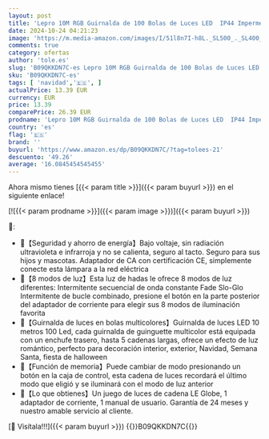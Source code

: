 ```yaml
---
layout: post
title: 'Lepro 10M RGB Guirnalda de 100 Bolas de Luces LED  IP44 Impermeable Iluminación en Exterior con Enchufe  8 Modos Luces de Hadas Ideal para Interiores  Bodas  Decoración de Fiestas  Navidad etc.'
date: 2024-10-24 04:21:23
image: 'https://m.media-amazon.com/images/I/51l8n7I-h8L._SL500_._SL400_.jpg'
comments: true
category: ofertas
author: 'tole.es'
slug: 'B09QKKDN7C-es Lepro 10M RGB Guirnalda de 100 Bolas de Luces LED IP44...'
sku: 'B09QKKDN7C-es'
tags: [ 'navidad','🇪🇸', ]
actualPrice: 13.39 EUR
currency: EUR
price: 13.39
comparePrice: 26.39 EUR
prodname: 'Lepro 10M RGB Guirnalda de 100 Bolas de Luces LED  IP44 Impermeable Iluminación en Exterior con Enchufe  8 Modos Luces de Hadas Ideal para Interiores  Bodas  Decoración de Fiestas  Navidad etc.'
country: 'es'
flag: '🇪🇸'
brand: ''
buyurl: 'https://www.amazon.es/dp/B09QKKDN7C/?tag=tolees-21'
descuento: '49.26'
average: '16.0845454545455'
---
```


Ahora mismo tienes [{{< param title >}}]({{< param buyurl >}}) en el siguiente enlace!

[![{{< param prodname >}}]({{< param image >}})]({{< param buyurl >}})

🔎:

- 🎄【Seguridad y ahorro de energía】Bajo voltaje, sin radiación ultravioleta e infrarroja y no se calienta, seguro al tacto. Seguro para sus hijos y mascotas. Adaptador de CA con certificación CE, simplemente conecte esta lámpara a la red eléctrica
- 🎄【8 modos de luz】Esta luz de hadas le ofrece 8 modos de luz diferentes: Intermitente secuencial de onda constante Fade Slo-Glo Intermitente de bucle combinado, presione el botón en la parte posterior del adaptador de corriente para elegir sus 8 modos de iluminación favorita
- 🎄【Guirnalda de luces en bolas multicolores】Guirnalda de luces LED 10 metros 100 Led, cada guirnalda de guinguette multicolor está equipada con un enchufe trasero, hasta 5 cadenas largas, ofrece un efecto de luz romántico, perfecto para decoración interior, exterior, Navidad, Semana Santa, fiesta de halloween
- 🎄【Función de memoria】Puede cambiar de modo presionando un botón en la caja de control, esta cadena de luces recordará el último modo que eligió y se iluminará con el modo de luz anterior
- 🎄【Lo que obtienes】Un juego de luces de cadena LE Globe, 1 adaptador de corriente, 1 manual de usuario. Garantía de 24 meses y nuestro amable servicio al cliente.

[🛒 Visítala!!!]({{< param buyurl >}})
{{<world>}}B09QKKDN7C{{</world>}}
